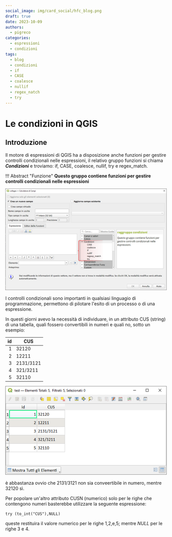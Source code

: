 ```yaml
---
social_image: img/card_social/hfc_blog.png
draft: true
date: 2023-10-09
authors:
  - pigreco
categories:
  - espressioni
  - condizioni
tags:
  - blog
  - condizioni
  - if
  - CASE
  - coalesce
  - nullif
  - regex_natch
  - try
---
```


# Le condizioni in QGIS

## Introduzione

Il motore di espressioni di QGIS ha a disposizione anche funzioni per gestire controlli condizionali nelle espressioni, il relativo gruppo funzioni si chiama _**Condizioni**_ e troviamo: if, CASE, coalesce, nullif, try e regex_match.

!!! Abstract "Funzione"
    **Questo gruppo contiene funzioni per gestire controlli condizionali nelle espressioni**

<!-- more -->


[![](./img_01.png)](./img_01.png)

I controlli condizionali sono importanti in qualsiasi linguagio di programmazione, permettono di pilotare l'esito di un processo o di una espressione.

In questi giorni avevo la necessità di individuare, in un attributo CUS (string) di una tabella, quali fossero convertibili in numeri e quali no, sotto un esempio:

| id  | CUS       |
| --: | --------- |
| 1   | 32120     |
| 2   | 12211     |
| 3   | 2131/3121 |
| 4   | 321/3211  |
| 5   | 32110     |

[![](./img_02.png)](./img_02.png)

è abbastanza ovvio che 2131/3121 non sia conveertibile in numero, mentre 32120 sì.

Per popolare un'altro attributo CUSN (numerico) solo per le righe che contengono numeri basterebbe utilizzare la seguente espressione:

```
try (to_int("CUS"),NULL)
```
queste restituira il valore numerico per le righe 1,2,e,5; mentre _NULL_ per le righe 3 e 4.



